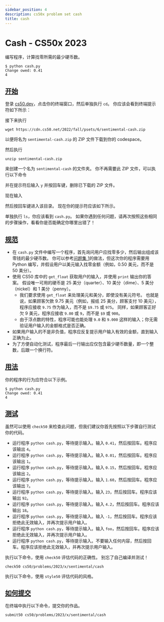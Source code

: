 ```yaml
---
sidebar_position: 4
description: cs50x problem set cash
title: cash
---
```


# Cash - CS50x 2023

编写程序，计算找零所需的最少硬币数。

```
$ python cash.py
Change owed: 0.41
4

```

## [开始](#getting-started)

登录 [cs50.dev](https://cs50.dev/)，点击你的终端窗口，然后单独执行 `cd`。 你应该会看到终端提示符如下所示：

接下来执行

```
wget https://cdn.cs50.net/2022/fall/psets/6/sentimental-cash.zip

```

以便将名为 `sentimental-cash.zip` 的 ZIP 文件下载到你的 codespace。

然后执行

```
unzip sentimental-cash.zip

```

来创建一个名为 `sentimental-cash` 的文件夹。 你不再需要此 ZIP 文件，可以执行以下命令

并在提示符后输入 `y` 并按回车键，删除已下载的 ZIP 文件。

现在输入

然后按回车键进入该目录。 现在你的提示符应该如下所示。

单独执行 `ls`，你应该看到 `cash.py`。 如果你遇到任何问题，请再次按照这些相同的步骤操作，看看你是否能确定你哪里出错了！

## [规范](#specification)

-   在 `cash.py` 文件中编写一个程序，首先询问用户应找零多少，然后输出组成该零钱的最少硬币数。 你可以参考[问题集 1](https://cs50.harvard.edu/x/2023/psets/1/)的做法，但这次你的程序需要用 Python 编写，并假设用户以美元输入找零金额（例如，0.50 美元，而不是 50 美分）。
-   使用 CS50 库中的 `get_float` 获取用户的输入，并使用 `print` 输出你的答案。 假设唯一可用的硬币是 25 美分（quarter）、10 美分（dime）、5 美分（nickel）和 1 美分（penny）。
    -   我们要求使用 `get_float` 来处理美元和美分，即使没有美元符号。 也就是说，如果顾客欠款 9.75 美元（例如，报纸 25 美分，顾客支付 10 美元），程序应接收 `9.75` 作为输入，而不是 `$9.75` 或 `975`。 同样，如果顾客正好欠 9 美元，程序应接收 `9.00` 或 `9`，而不是 `$9` 或 `900`。
    -   由于浮点数的特性，程序可能也能处理 `9.0` 和 `9.000` 这样的输入；你无需验证用户输入的金额格式是否正确。
-   如果用户输入的不是非负值，程序应反复提示用户输入有效的金额，直到输入正确为止。
-   为了方便自动化测试，程序最后一行输出应仅包含最少硬币数量，即一个整数，后跟一个换行符。

## [用法](#usage)

你的程序的行为应符合以下示例。

```
$ python cash.py
Change owed: 0.41
4

```
## [测试](#testing)

虽然可以使用 `check50` 来检查此问题，但我们建议你首先按照以下步骤自行测试你的代码。

-   运行程序 `python cash.py`，等待提示输入。输入 `0.41`，然后按回车。程序应该输出 `4`。
-   运行程序 `python cash.py`，等待提示输入。输入 `0.01`，然后按回车。程序应该输出 `1`。
-   运行程序 `python cash.py`，等待提示输入。输入 `0.15`，然后按回车。程序应该输出 `2`。
-   运行程序 `python cash.py`，等待提示输入。输入 `1.60`，然后按回车。程序应该输出 `7`。
-   运行程序 `python cash.py`，等待提示输入。输入 `23`，然后按回车。程序应该输出 `92`。
-   运行程序 `python cash.py`，等待提示输入。输入 `4.2`，然后按回车。程序应该输出 `18`。
-   运行程序 `python cash.py`，等待提示输入。输入 `-1`，然后按回车。程序应该拒绝此无效输入，并再次提示用户输入。
-   运行程序 `python cash.py`，等待提示输入。输入 `foo`，然后按回车。程序应该拒绝此无效输入，并再次提示用户输入。
-   运行程序 `python cash.py`，等待提示输入。不要输入任何内容，然后按回车。程序应该拒绝此无效输入，并再次提示用户输入。

执行以下命令，使用 `check50` 评估代码的正确性。 别忘了自己编译并测试！

```
check50 cs50/problems/2023/x/sentimental/cash

```

执行以下命令，使用 `style50` 评估代码的风格。

## [如何提交](#how-to-submit)

在终端中执行以下命令，提交你的作品。

```
submit50 cs50/problems/2023/x/sentimental/cash

```
